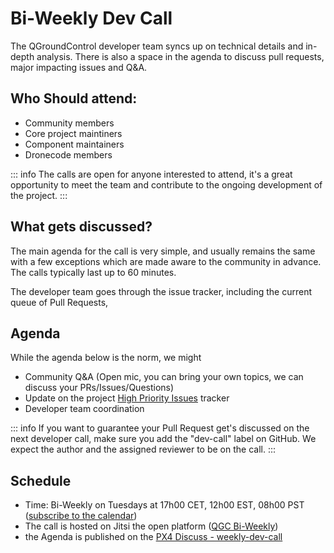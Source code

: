 # Bi-Weekly Dev Call

The QGroundControl developer team syncs up on technical details and in-depth analysis. There is also a space in the agenda to discuss pull requests, major impacting issues and Q&A.

## Who Should attend:
* Community members
* Core project maintiners
* Component maintainers
* Dronecode members


::: info
The calls are open for anyone interested to attend, it's a great opportunity to meet the team and contribute to the ongoing development of the project.
:::


## What gets discussed?
The main agenda for the call is very simple, and usually remains the same with a few exceptions which are made aware to the community in advance. The calls typically last up to 60 minutes.

The developer team goes through the issue tracker, including the current queue of Pull Requests, 

## Agenda
While the agenda below is the norm, we might 
* Community Q&A (Open mic, you can bring your own topics, we can discuss your PRs/Issues/Questions)
* Update on the project [High Priority Issues](https://github.com/mavlink/qgroundcontrol/projects/2) tracker
* Developer team coordination

::: info
If you want to guarantee your Pull Request get's discussed on the next developer call, make sure you add the "dev-call" label on GitHub. We expect the author and the assigned reviewer to be on the call.
:::


## Schedule
* Time: Bi-Weekly on Tuesdays at 17h00 CET, 12h00 EST, 08h00 PST ([subscribe to the calendar](https://www.dronecode.org/calendar/))
* The call is hosted on Jitsi the open platform ([QGC Bi-Weekly](https://meet.jit.si/GCS-bi-weekly))
* the Agenda is published on the [PX4 Discuss - weekly-dev-call](https://discuss.px4.io/c/weekly-dev-call/qgc-developer-call/48)
